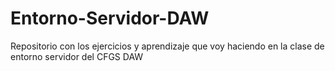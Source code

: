 # Entorno-Servidor-DAW
Repositorio con los ejercicios y aprendizaje que voy haciendo en la clase de entorno servidor del CFGS DAW
